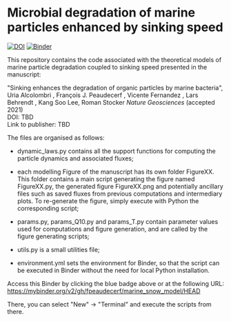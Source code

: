 # Microbial degradation of marine particles enhanced by sinking speed



[![DOI](https://zenodo.org/badge/257601966.svg)](https://zenodo.org/badge/latestdoi/257601966)
[![Binder](https://mybinder.org/badge_logo.svg)](https://mybinder.org/v2/gh/fpeaudecerf/marine_snow_model/HEAD)

This repository contains the code associated with the theoretical models of marine particle degradation coupled to sinking speed presented in the manuscript:

"Sinking enhances the degradation of organic particles by marine bacteria", 
Uria Alcolombri , François J. Peaudecerf , Vicente Fernandez , Lars Behrendt , Kang Soo Lee, Roman Stocker
*Nature Geosciences* (accepted 2021)  
DOI: TBD  
Link to publisher: TBD  

The files are organised as follows:
- dynamic_laws.py contains all the support functions for computing the particle dynamics and associated fluxes;
- each modelling Figure of the manuscript has its own folder FigureXX. This folder contains a main script generating the figure named FigureXX.py, the generated figure FigureXX.png and potentially ancillary files such as saved fluxes from previous computations and intermediary plots. To re-generate the figure, simply execute with Python the corresponding script;
- params.py, params_Q10.py and params_T.py contain parameter values used for computations and figure generation, and are called by the figure generating scripts;
- utils.py is a small utilities file;

- environment.yml sets the environment for Binder, so that the script can be executed in Binder without the need for local Python installation. 


Access this Binder by clicking the blue badge above or at the following URL:  
https://mybinder.org/v2/gh/fpeaudecerf/marine_snow_model/HEAD  

There, you can select "New" -> "Terminal" and execute the scripts from there. 
